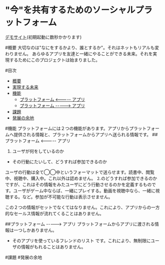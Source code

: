 # "今"を共有するためのソーシャルプラットフォーム
[デモサイト](http://just-demo.meteor.com/)(初期起動に数秒かかります)

#概要
大切なのは"なにをするかより、誰とするか"。それはネットもリアルも変わりません。
あらゆるアプリを友達と一緒にやることができる未来。それを実現するためにこのプロジェクトは始まりました。


#目次
* [概要](#概要)
* [実現する未来](#実現する未来)
* [機能](#機能)
  * [プラットフォーム <----- アプリ](#プラットフォーム-------アプリ)
  * [プラットフォーム -----> アプリ](#プラットフォーム-------アプリ-1)
* [課題](#課題)
* [発展の余地](#発展の余地)



#機能
プラットフォームには２つの機能があります。アプリからプラットフォームへ提供される情報と、プラットフォームからアプリへ送られる情報です。
##プラットフォーム <----- アプリ
1. ユーザが何をしているのか
- その行動にたいして、どうすれば参加できるのか

ユーザの行動は全て◯◯中というフォーマットで送らせます。読書中、閲覧中、視聴中、購入中。これ以外は認めません。
⒉のどうすれば参加できるのかですが、これはその情報をみたユーザにどう行動させるのかを定義するものです。ユーザがゲーム中ならば、一緒にプレイする。動画を視聴中なら、一緒に視聴する。など。参加が不可能な行動は表示させません。

この２つの情報がセットでなくてはなりません。これにより、アプリからの一方的なセールス情報が流れてくることはありません。

##プラットフォーム -----> アプリ
プラットフォームからアプリに渡される情報は一つしかありません。
+ そのアプリを使っているフレンドのリスト
です。これにより、無制限にユーザの情報がもれることはありません。

#課題
#発展の余地
